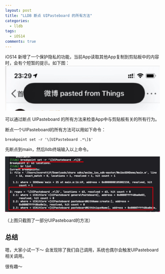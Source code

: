 ```yaml
---
layout: post
title: "LLDB 断点 UIPasteboard 的所有方法"
categories:
  - lldb
tags:
  - iOS14
comments: true
---
```


iOS14 新增了一个保护隐私的功能，当前App读取其他App复制到剪贴板中的内容时，会有个短暂的提示。如下图：
![-w431](/media/15930990964673.jpg)


可以通过断点 UIPasteboard 的所有方法来检查App中与剪贴板有关的所有行为。

断点一个UIPasteboard的所有方法可以用如下命令：

```
breakpoint set -r '\[UIPasteboard .*\]$'
```

先断点到main，然后lldb终端输入以上命令。

![-w728](/media/15930999653054.jpg)

（上图只截图了一部分UIPasteboard的方法）


## 总结

嗯，大家小试一下～ 会发现除了我们自己调用，系统也偶尔会触发UIPasteboard相关调用。

很有趣～
